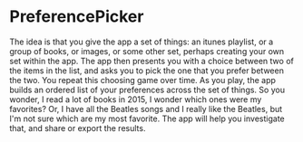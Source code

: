 # PreferencePicker
The idea is that you give the app a set of things: an itunes playlist, or a group of books, or images, or some other set, perhaps creating your own set within the app. The app then presents you with a choice between two of the items in the list, and asks you to pick the one that you prefer between the two. You repeat this choosing game over time. As you play, the app builds an ordered list of your preferences across the set of things.
So you wonder, I read a lot of books in 2015, I wonder which ones were my favorites? Or, I have all the Beatles songs and I really like the Beatles, but I'm not sure which are my most favorite. The app will help you investigate that, and share or export the results.
